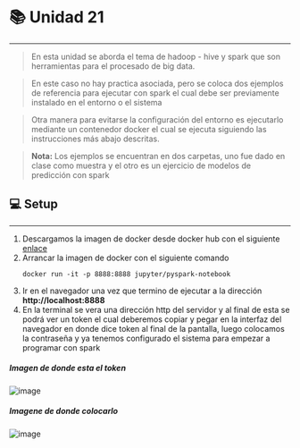 # 📚 Unidad 21 
---
>En esta unidad se aborda el tema de hadoop - hive y spark que son herramientas para el procesado de big data. 

>En este caso no hay practica asociada, pero se coloca dos ejemplos de referencia para ejecutar con spark el cual debe ser previamente instalado en el entorno o el sistema

>Otra manera para evitarse la configuración del entorno es ejecutarlo mediante un contenedor docker el cual se ejecuta siguiendo las instrucciones más abajo descritas.

>**Nota:** Los ejemplos se encuentran en dos carpetas, uno fue dado en clase como muestra y el otro es un ejercicio de modelos de predicción con spark 

## 💻 Setup
---
1) Descargamos la imagen de docker desde docker hub con el siguiente [enlace](https://hub.docker.com/r/jupyter/pyspark-notebook)
2) Arrancar la imagen de docker con el siguiente comando
   ~~~
   docker run -it -p 8888:8888 jupyter/pyspark-notebook
   ~~~
3) Ir en el navegador una vez que termino de ejecutar a la dirección **http://localhost:8888**
4) En la terminal se vera una dirección http del servidor y al final de esta se podrá ver un token el cual deberemos copiar y pegar en la interfaz del navegador en donde dice token al final de la pantalla, luego colocamos la contraseña y ya tenemos configurado el sistema para empezar a programar con spark

##### Imagen de donde esta el token
![image](https://user-images.githubusercontent.com/76167482/202732582-a24a97cb-b4b8-4de1-b863-52d693d5b7c2.png)

##### Imagene de donde colocarlo
![image](https://user-images.githubusercontent.com/76167482/202732670-d47b6824-72ad-4a53-aa9f-a7519d236f61.png)
